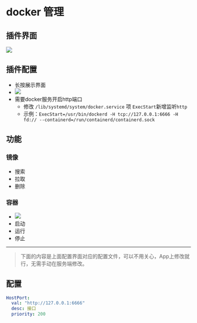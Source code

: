 # docker 管理

## 插件界面
![](https://plugin.codeloverme.cn/docker/all.png)


## 插件配置
- 长按展示界面
- ![](https://plugin.codeloverme.cn/docker/config.png)
- 需要docker服务开启http端口
  - 修改 `/lib/systemd/system/docker.service` 项 `ExecStart`新增监听`http`
  - 示例：`ExecStart=/usr/bin/dockerd -H tcp://127.0.0.1:6666 -H fd:// --containerd=/run/containerd/containerd.sock`




## 功能

### 镜像

- 搜索
- 拉取
- 删除

### 容器
- ![](https://plugin.codeloverme.cn/docker/menu.png)
- 启动
- 运行
- 停止


-------------------

> 下面的内容是上面配置界面对应的配置文件，可以不用关心，App上修改就行，无需手动在服务端修改。

## 配置

```yaml
HostPort:
  val: "http://127.0.0.1:6666"
  desc: 接口
  priority: 200

```
